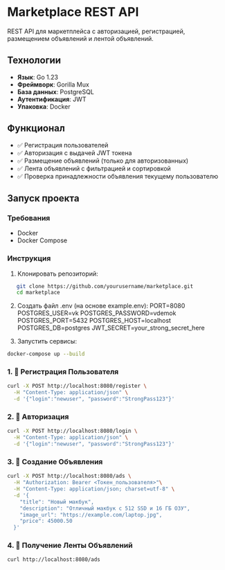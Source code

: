 # Marketplace REST API

REST API для маркетплейса с авторизацией, регистрацией, размещением объявлений и лентой объявлений.

## Технологии
- **Язык**: Go 1.23
- **Фреймворк**: Gorilla Mux
- **База данных**: PostgreSQL
- **Аутентификация**: JWT
- **Упаковка**: Docker

## Функционал
- ✅ Регистрация пользователей
- ✅ Авторизация с выдачей JWT токена
- ✅ Размещение объявлений (только для авторизованных)
- ✅ Лента объявлений с фильтрацией и сортировкой
- ✅ Проверка принадлежности объявления текущему пользователю

## Запуск проекта

### Требования
- Docker
- Docker Compose

### Инструкция
1. Клонировать репозиторий:
```bash
   git clone https://github.com/yourusername/marketplace.git
   cd marketplace
 ```

2. Создать файл .env (на основе example.env):
PORT=8080
POSTGRES_USER=vk
POSTGRES_PASSWORD=vdemok
POSTGRES_PORT=5432
POSTGRES_HOST=localhost
POSTGRES_DB=postgres
JWT_SECRET=your_strong_secret_here

3. Запустить сервисы:
```bash
docker-compose up --build
```

### 1. 📝 Регистрация Пользователя

```bash
curl -X POST http://localhost:8080/register \
  -H "Content-Type: application/json" \
  -d '{"login":"newuser", "password":"StrongPass123"}'
```

### 2. 🔐 Авторизация

```bash
curl -X POST http://localhost:8080/login \
  -H "Content-Type: application/json" \
  -d '{"login":"newuser", "password":"StrongPass123"}'
```

### 3. 📢 Создание Объявления

```bash
curl -X POST http://localhost:8080/ads \
  -H "Authorization: Bearer <Токен_пользователя>"\
  -H "Content-Type: application/json; charset=utf-8" \
  -d '{
    "title": "Новый макбук",
    "description": "Отличный макбук с 512 SSD и 16 ГБ ОЗУ",
    "image_url": "https://example.com/laptop.jpg",
    "price": 45000.50
  }'
```


### 4. 📄 Получение Ленты Объявлений

```bash
curl http://localhost:8080/ads
```
